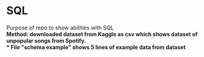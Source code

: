 # SQL
Purpose of repo to show abilities with SQL
<br><b>Method<b>: downloaded dataset from Kaggle as csv which shows dataset of unpopular songs from Spotify.
<br> * File "schema example" shows 5 lines of example data from dataset
